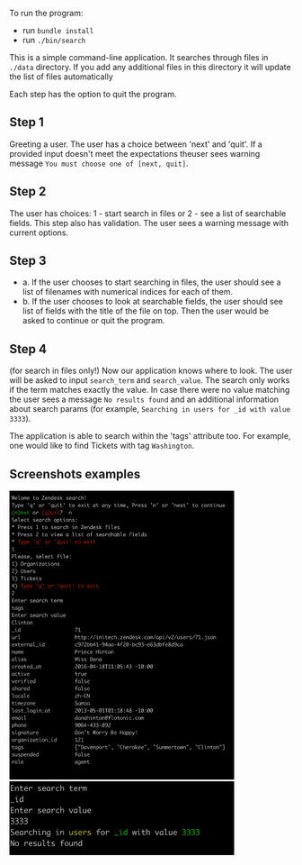To run the program:

* run `bundle install`
* run `./bin/search`

This is a simple command-line application. It searches through files in `./data` directory. If you add any additional files in this directory it will update the list of files automatically

Each step has the option to quit the program.

## Step 1
Greeting a user. The user has a choice between 'next' and 'quit'. If a provided input doesn't meet the expectations theuser sees warning message `You must choose one of [next, quit]`. 

## Step 2
The user has choices: 1 - start search in files or 2 - see a list of searchable fields. This step also has validation. The user sees a warning message with current options. 

## Step 3
- a. If the user chooses to start searching in files, the user should see a list of filenames with numerical indices for each of them. 
- b. If the user chooses to look at searchable fields, the user should see list of fields with the title of the file on top. Then the user would be asked to continue or quit the program. 

## Step 4
(for search in files only!) Now our application knows where to look. The user will be asked to input `search_term` and `search_value`. The search only works if the term matches exactly the value. In case there were no value matching the user sees a message `No results found` and an additional information about search params (for example, `Searching in users for _id with value 3333`). 

The application is able to search within the 'tags' attribute too. For example, one would like to find Tickets with tag `Washington`. 

## Screenshots examples

<img src="img/search.png" width="400px">
<img src="img/no_results.png" width="400px">




